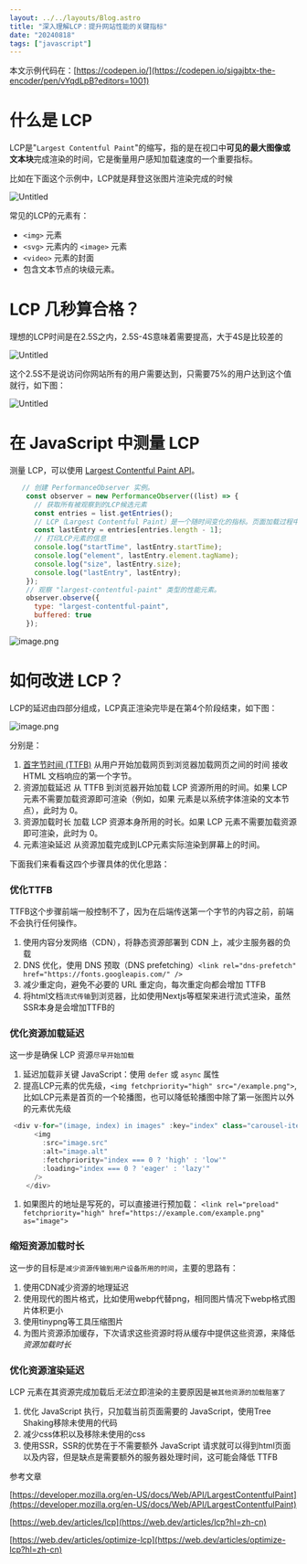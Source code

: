 ```yaml
---
layout: ../../layouts/Blog.astro
title: "深入理解LCP：提升网站性能的关键指标"
date: "20240818"
tags: ["javascript"]
---
```


本文示例代码在：[https://codepen.io/](https://codepen.io/sigajbtx-the-encoder/pen/vYqdLpB?editors=1001)

# **什么是 LCP**

LCP是"`Largest Contentful Paint`"的缩写，指的是在视口中**可见的最大图像或文本块**完成渲染的时间，它是衡量用户感知加载速度的一个重要指标。

比如在下面这个示例中，LCP就是拜登这张图片渲染完成的时候

![Untitled](http://static.zhutongtong.cn/uPic/20240818Stt5DJ.png)

常见的LCP的元素有：

- `<img>` 元素
- `<svg>` 元素内的 `<image>` 元素
- `<video>` 元素的封面
- 包含文本节点的块级元素。

# **LCP 几秒算合格？**

理想的LCP时间是在2.5S之内，2.5S-4S意味着需要提高，大于4S是比较差的

![Untitled](http://static.zhutongtong.cn/uPic/20240818CneFdI.png)

这个2.5S不是说访问你网站所有的用户需要达到，只需要75%的用户达到这个值就行，如下图：

![Untitled](http://static.zhutongtong.cn/uPic/20240818Ph2T0r.png)

# **在 JavaScript 中测量 LCP**

测量 LCP，可以使用 [Largest Contentful Paint API](https://wicg.github.io/largest-contentful-paint/)。

```jsx
   // 创建 PerformanceObserver 实例。
    const observer = new PerformanceObserver((list) => {
      // 获取所有被观察到的LCP候选元素
      const entries = list.getEntries();
      // LCP（Largest Contentful Paint）是一个随时间变化的指标。页面加载过程中，可能会有多个元素依次成为"最大内容元素"。最后一个通常代表了真正的 LCP 元素。
      const lastEntry = entries[entries.length - 1];
      // 打印LCP元素的信息
      console.log("startTime", lastEntry.startTime);
      console.log("element", lastEntry.element.tagName);
      console.log("size", lastEntry.size);
      console.log("lastEntry", lastEntry);
    });
    // 观察 "largest-contentful-paint" 类型的性能元素。
    observer.observe({
      type: "largest-contentful-paint",
      buffered: true
    });
```

![image.png](http://static.zhutongtong.cn/uPic/20240818rZOvDm.png)

# **如何改进 LCP？**

LCP的延迟由四部分组成，LCP真正渲染完毕是在第4个阶段结束，如下图：

![image.png](http://static.zhutongtong.cn/uPic/20240818A4Wpho.png)

分别是：

1. [首字节时间 (TTFB)](https://developer.mozilla.org/zh-CN/docs/Glossary/Time_to_first_byte)
从用户开始加载网页到浏览器加载网页之间的时间 接收 HTML 文档响应的第一个字节。
2. 资源加载延迟
从 TTFB 到浏览器开始加载 LCP 资源所用的时间。如果 LCP 元素不需要加载资源即可渲染（例如，如果 元素是以系统字体渲染的文本节点），此时为 0。
3. 资源加载时长
加载 LCP 资源本身所用的时长。如果 LCP 元素不需要加载资源即可渲染，此时为 0。
4. 元素渲染延迟
从资源加载完成到LCP元素实际渲染到屏幕上的时间。

下面我们来看看这四个步骤具体的优化思路：

### 优化TTFB

TTFB这个步骤前端一般控制不了，因为在后端传送第一个字节的内容之前，前端不会执行任何操作。

1. 使用内容分发网络（CDN），将静态资源部署到 CDN 上，减少主服务器的负载
2. DNS 优化，使用 DNS 预取（DNS prefetching）`<link rel="dns-prefetch" href="https://fonts.googleapis.com/" />`
3. 减少重定向，避免不必要的 URL 重定向，每次重定向都会增加 TTFB
4. 将html文档`流式传输`到浏览器，比如使用Nextjs等框架来进行流式渲染，虽然SSR本身是会增加TTFB的

### 优化资源加载延迟

这一步是确保 LCP 资源`尽早开始加载`

1. 延迟加载非关键 JavaScript：使用 `defer` 或 `async` 属性
2. 提高LCP元素的优先级，`<img fetchpriority="high" src="/example.png">`,比如LCP元素是首页的一个轮播图，也可以降低轮播图中除了第一张图片以外的元素优先级

```javascript
 <div v-for="(image, index) in images" :key="index" class="carousel-item">
      <img
        :src="image.src"
        :alt="image.alt"
        :fetchpriority="index === 0 ? 'high' : 'low'"
        :loading="index === 0 ? 'eager' : 'lazy'"
      />
    </div>
```

1. 如果图片的地址是写死的，可以直接进行预加载：
`<link rel="preload" fetchpriority="high" href="https://example.com/example.png" as="image">`

### 缩短资源加载时长

这一步的目标是`减少资源传输到用户设备所用的时间`，主要的思路有：

1. 使用CDN减少资源的地理延迟
2. 使用现代的图片格式，比如使用webp代替png，相同图片情况下webp格式图片体积更小
3. 使用tinypng等工具压缩图片
4. 为图片资源添加缓存，下次请求这些资源时将从缓存中提供这些资源，来降低*资源加载时长*

### 优化资源渲染延迟

LCP 元素在其资源完成加载后*无法*立即渲染的主要原因是`被其他资源的加载阻塞了`

1. 优化 JavaScript 执行，只加载当前页面需要的 JavaScript，使用Tree Shaking移除未使用的代码
2. 减少css体积以及移除未使用的css
3. 使用SSR，SSR的优势在于不需要额外 JavaScript 请求就可以得到html页面以及内容，但是缺点是需要额外的服务器处理时间，这可能会降低 TTFB

参考文章

[https://developer.mozilla.org/en-US/docs/Web/API/LargestContentfulPaint](https://developer.mozilla.org/en-US/docs/Web/API/LargestContentfulPaint)

[https://web.dev/articles/lcp](https://web.dev/articles/lcp?hl=zh-cn)

[https://web.dev/articles/optimize-lcp](https://web.dev/articles/optimize-lcp?hl=zh-cn)